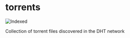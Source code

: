 torrents 
========
![Indexed](https://img.shields.io/badge/indexed-42845-blue)

Collection of torrent files discovered in the DHT network

